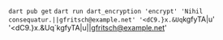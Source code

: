 `dart pub get`
`dart run dart_encryption 'encrypt' 'Nihil consequatur.||gfritsch@example.net' '<dC9.}x.&Uq`kgfyTA|u' '<dC9.}x.&Uq`kgfyTA|u||gfritsch@example.net'
